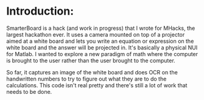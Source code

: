 Introduction:
============
SmarterBoard is a hack (and work in progress) that I wrote for MHacks, the largest hackathon ever.
It uses a camera mounted on top of a projector aimed at a white board and lets you write an equation
or expression on the white board and the answer will be projected in. It's basically a physical NUI for
Matlab. I wanted to explore a new paradigm of math where the computer is brought to the user rather than 
the user brought to the computer. 

So far, it captures an image of the white board and does OCR on the handwritten numbers to try to figure 
out what they are to do the calculations. This code isn't real pretty and there's still a lot of work that 
needs to be done.
